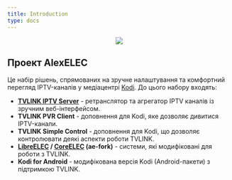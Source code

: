 ```yaml
---
title: Introduction
type: docs
---
```


<p align="center">
  <img src="/logo.png" />
</p>

## Проект AlexELEC

Це набір рішень, спрямованих на зручне налаштування та комфортний перегляд IPTV-каналів
у медіацентрі <a target='_blank' href="https://kodi.tv/">Kodi</a>. До цього набору входять:

+ **[TVLINK IPTV Server](/docs/tvlink/docs/overview/)** - ретранслятор та агрегатор IPTV каналів із зручним веб-інтерфейсом.
+ **TVLINK PVR Client** - доповнення для Kodi, яке дозволяє дивитися IPTV-канали.
+ **TVLINK Simple Control** - доповнення для Kodi, що дозволяє контролювати деякі аспекти роботи TVLINK.
+ **<a target='_blank' href="https://libreelec.tv/">LibreELEC</a> / <a target='_blank' href="https://coreelec.org/">CoreELEC</a> (ae-fork)** - системи, які модифіковані для роботи з TVLINK.
+ **Kodi for Android** - модифікована версія Kodi (Android-пакети) з підтримкою TVLINK.
